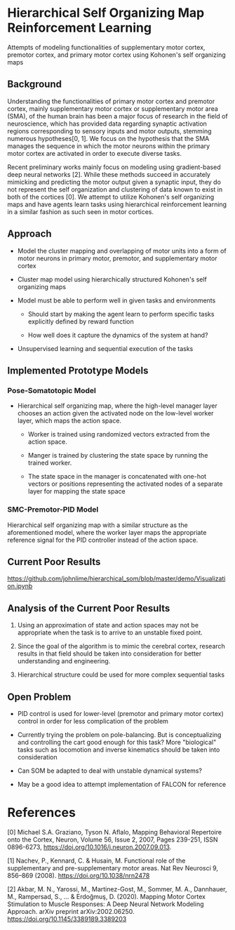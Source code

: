 
# Hierarchical Self Organizing Map Reinforcement Learning

Attempts of modeling functionalities of supplementary motor cortex, premotor cortex, and primary motor cortex using Kohonen's self organizing maps

## Background

Understanding the functionalities of primary motor cortex and premotor cortex, mainly supplementary motor cortex or supplementary motor area (SMA), of the human brain has been a major focus of research in the field of neuroscience, which has provided data regarding synaptic activation regions corresponding to sensory inputs and motor outputs, stemming numerous hypotheses[0, 1]. We focus on the hypothesis that the SMA manages the sequence in which the motor neurons within the primary motor cortex are activated in order to execute diverse tasks.

Recent preliminary works mainly focus on modeling using gradient-based deep neural networks [2]. While these methods succeed in accurately mimicking and predicting the motor output given a synaptic input, they do not represent the self organization and clustering of data known to exist in both of the cortices [0]. We attempt to utilize Kohonen's self organizing maps and have agents learn tasks using hierarchical reinforcement learning in a similar fashion as such seen in motor cortices.

## Approach

- Model the cluster mapping and overlapping of motor units into a form of motor neurons in primary motor, premotor, and supplementary motor cortex

- Cluster map model using hierarchically structured Kohonen's self organizing maps

- Model must be able to perform well in given tasks and environments

  - Should start by making the agent learn to perform specific tasks explicitly defined by reward function

  - How well does it capture the dynamics of the system at hand?

- Unsupervised learning and sequential execution of the tasks

## Implemented Prototype Models

### Pose-Somatotopic Model

- Hierarchical self organizing map, where the high-level manager layer chooses an action given the activated node on the low-level worker layer, which maps the action space.

  - Worker is trained using randomized vectors extracted from the action space.

  - Manger is trained by clustering the state space by running the trained worker.

  - The state space in the manager is concatenated with one-hot vectors or positions representing the activated nodes of a separate layer for mapping the state space

### SMC-Premotor-PID Model

Hierarchical self organizing map with a similar structure as the aforementioned model, where the worker layer maps the appropriate reference signal for the PID controller instead of the action space.

## Current Poor Results

https://github.com/johnlime/hierarchical_som/blob/master/demo/Visualization.ipynb

## Analysis of the Current Poor Results

1. Using an approximation of state and action spaces may not be appropriate when the task is to arrive to an unstable fixed point.

2. Since the goal of the algorithm is to mimic the cerebral cortex, research results in that field should be taken into consideration for better understanding and engineering.

3. Hierarchical structure could be used for more complex sequential tasks

## Open Problem

- PID control is used for lower-level (premotor and primary motor cortex) control in order for less complication of the problem

- Currently trying the problem on pole-balancing. But is conceptualizing and controlling the cart good enough for this task? More "biological" tasks such as locomotion and inverse kinematics should be taken into consideration

- Can SOM be adapted to deal with unstable dynamical systems?

- May be a good idea to attempt implementation of FALCON for reference

# References

[0] Michael S.A. Graziano, Tyson N. Aflalo,
Mapping Behavioral Repertoire onto the Cortex,
Neuron,
Volume 56, Issue 2,
2007,
Pages 239-251,
ISSN 0896-6273,
https://doi.org/10.1016/j.neuron.2007.09.013.

[1] Nachev, P., Kennard, C. & Husain, M. Functional role of the supplementary and pre-supplementary motor areas. Nat Rev Neurosci 9, 856–869 (2008). https://doi.org/10.1038/nrn2478

[2] Akbar, M. N., Yarossi, M., Martinez-Gost, M., Sommer, M. A., Dannhauer, M., Rampersad, S., ... & Erdoğmuş, D. (2020). Mapping Motor Cortex Stimulation to Muscle Responses: A Deep Neural Network Modeling Approach. arXiv preprint arXiv:2002.06250.
https://doi.org/10.1145/3389189.3389203
